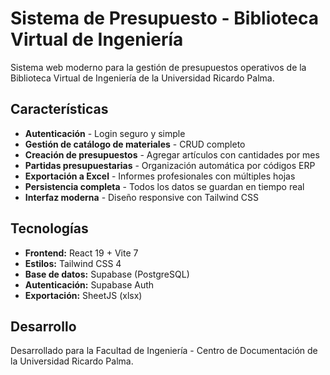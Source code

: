 # Sistema de Presupuesto - Biblioteca Virtual de Ingeniería

Sistema web moderno para la gestión de presupuestos operativos de la Biblioteca Virtual de Ingeniería de la Universidad Ricardo Palma.

##  Características

- **Autenticación** - Login seguro y simple
- **Gestión de catálogo de materiales** - CRUD completo
- **Creación de presupuestos** - Agregar artículos con cantidades por mes
- **Partidas presupuestarias** - Organización automática por códigos ERP
- **Exportación a Excel** - Informes profesionales con múltiples hojas
- **Persistencia completa** - Todos los datos se guardan en tiempo real
- **Interfaz moderna** - Diseño responsive con Tailwind CSS

## Tecnologías

- **Frontend:** React 19 + Vite 7
- **Estilos:** Tailwind CSS 4
- **Base de datos:** Supabase (PostgreSQL)
- **Autenticación:** Supabase Auth
- **Exportación:** SheetJS (xlsx)

##  Desarrollo

Desarrollado para la Facultad de Ingeniería - Centro de Documentación de la Universidad Ricardo Palma.
